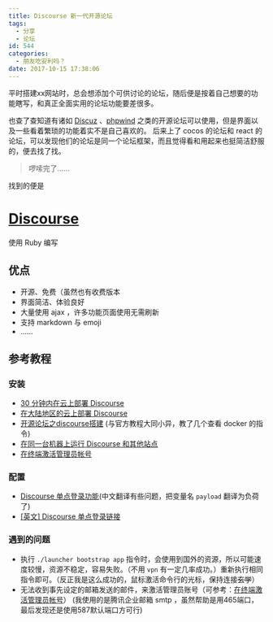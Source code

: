 ```yaml
---
title: Discourse 新一代开源论坛
tags:
  - 分享
  - 论坛
id: 544
categories:
  - 朋友吃安利吗？
date: 2017-10-15 17:38:06
---
```


平时搭建xx网站时，总会想添加个可供讨论的论坛，随后便是按着自己想要的功能瞎写，和真正全面实用的论坛功能要差很多。

也查了查知道有诸如 [Discuz](http://www.discuz.net/forum.php) 、[phpwind](http://www.phpwind.net/) 之类的开源论坛可以使用，但是界面以及一些看着繁琐的功能着实不是自己喜欢的。
后来上了 cocos 的论坛和 react 的论坛，可以发现他们的论坛是同一个论坛框架，而且觉得看和用起来也挺简洁舒服的，便去找了找。

> 啰嗦完了……

找到的便是

# [Discourse](https://www.discourse.org/)

使用 Ruby 编写

## 优点

*   开源、免费（虽然也有收费版本
*   界面简洁、体验良好
*   大量使用 ajax ，许多功能页面使用无需刷新
*   支持 markdown 与 emoji
*   ……

## 参考教程

### 安装

*   [30 分钟内在云上部署 Discourse](https://meta.discoursecn.org/t/topic/26)
*   [在大陆地区的云上部署 Discourse](https://meta.discoursecn.org/t/topic/28)
*   [开源论坛之discourse搭建](http://itfish.net/article/52781.html)
(与官方教程大同小异，教了几个查看 docker 的指令)
*   [在同一台机器上运行 Discourse 和其他站点](https://meta.discoursecn.org/t/topic/684)
*   [在终端激活管理员帐号](https://meta.discourse.org/t/create-admin-account-from-console/17274)

### 配置

*   [Discourse 单点登录功能](https://meta.discoursecn.org/t/topic/52)(中文翻译有些问题，把变量名 `payload` 翻译为负荷了)
*   [[英文] Discourse 单点登录链接](https://meta.discourse.org/t/official-single-sign-on-for-discourse-sso/13045)

### 遇到的问题

*   执行 `./launcher bootstrap app` 指令时，会使用到国外的资源，所以可能速度较慢，资源不稳定，容易失败。（不用 `vpn` 有一定几率成功。）重新执行相同指令即可。（反正我是这么成功的，鼠标激活命令行的光标，保持连接<del>玄学</del>）
*   无法收到事先设定的邮箱发送的邮件，来激活管理员账号（可参考：[在终端激活管理员帐号](https://meta.discourse.org/t/create-admin-account-from-console/17274)）
(我使用的是腾讯企业邮箱 smtp ，虽然帮助是用465端口，最后发现还是使用587默认端口方可行)